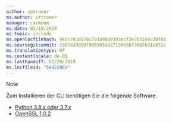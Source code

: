```yaml
---
author: sptramer
ms.author: sttramer
manager: carmonm
ms.date: 02/19/2019
ms.topic: include
ms.openlocfilehash: 94dc741d178c791a9ba9393ecf3e7b3164d3bf0a
ms.sourcegitcommit: 1987a39809f9865034b27130e56f30b2bd1eb72c
ms.translationtype: HT
ms.contentlocale: de-DE
ms.lasthandoff: 02/20/2019
ms.locfileid: "56422089"
---
```

> [!NOTE]
> Zum Installieren der CLI benötigen Sie die folgende Software:
>
> * [Python 3.6.x oder 3.7.x](https://www.python.org/downloads/)
> * [OpenSSL 1.0.2](https://www.openssl.org/source/)
